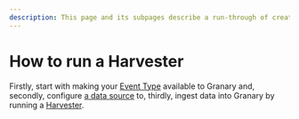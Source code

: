 ```yaml
---
description: This page and its subpages describe a run-through of creating a Harvester
---
```


# How to run a Harvester

Firstly, start with making your [Event Type](event-types.md) available to Granary and, secondly, configure [a data source](../../../operator-reference/installation/harvester-api/source-types.md) to, thirdly, ingest data into Granary by running a [Harvester](harvesters.md).

